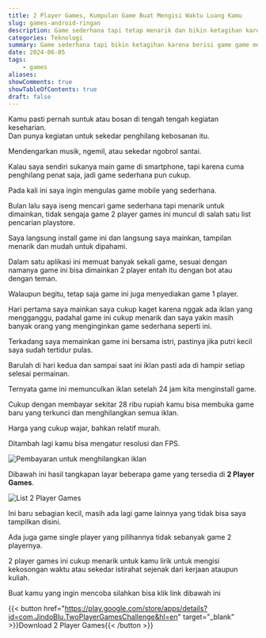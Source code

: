 ```yaml
---
title: 2 Player Games, Kumpulan Game Buat Mengisi Waktu Luang Kamu
slug: games-android-ringan
description: Game sederhana tapi tetap menarik dan bikin ketagihan karena berisi kumpulan game game menarik yang bisa kamu mainkan diwaktu luang kamu
categories: Teknologi
summary: Game sederhana tapi bikin ketagihan karena berisi game game menarik yang bisa kamu mainkan diwaktu luang, uniknya bisa dimainkan oleh 2 orang diwaktu bersamaan. Cobain Yuk!
date: 2024-06-05
tags: 
    - games
aliases: 
showComments: true
showTableOfContents: true
draft: false
---
```


Kamu pasti pernah suntuk atau bosan di tengah tengah kegiatan keseharian.\
Dan punya kegiatan untuk sekedar penghilang kebosanan itu.

Mendengarkan musik, ngemil, atau sekedar ngobrol santai.

Kalau saya sendiri sukanya main game di smartphone, tapi karena cuma penghilang penat saja, jadi game sederhana pun cukup.

Pada kali ini saya ingin mengulas game mobile yang sederhana.

Bulan lalu saya iseng mencari game sederhana tapi menarik untuk dimainkan, tidak sengaja game 2 player games ini muncul di salah satu list pencarian playstore.

Saya langsung install game ini dan langsung saya mainkan, tampilan menarik dan mudah untuk dipahami.

Dalam satu aplikasi ini memuat banyak sekali game, sesuai dengan namanya game ini bisa dimainkan 2 player entah itu dengan bot atau dengan teman.

Walaupun begitu, tetap saja game ini juga menyediakan game 1 player.

<div>
<script async src="https://pagead2.googlesyndication.com/pagead/js/adsbygoogle.js?client=ca-pub-1028861450285140"
     crossorigin="anonymous"></script>
<!-- Iklan horizontal -->
<ins class="adsbygoogle"
     style="display:block"
     data-ad-client="ca-pub-1028861450285140"
     data-ad-slot="1294831496"
     data-ad-format="auto"
     data-full-width-responsive="true"></ins>
<script>
     (adsbygoogle = window.adsbygoogle || []).push({});
</script>
</div>

Hari pertama saya mainkan saya cukup kaget karena nggak ada iklan yang mengganggu, padahal game ini cukup menarik dan saya yakin masih banyak orang yang menginginkan game sederhana seperti ini.

Terkadang saya memainkan game ini bersama istri, pastinya jika putri kecil saya sudah tertidur pulas.

Barulah di hari kedua dan sampai saat ini iklan pasti ada di hampir setiap selesai permainan.

Ternyata game ini memunculkan iklan setelah 24 jam kita menginstall game.

Cukup dengan membayar sekitar 28 ribu rupiah kamu bisa membuka game baru yang terkunci dan menghilangkan semua iklan. 

Harga yang cukup wajar, bahkan relatif murah.

Ditambah lagi kamu bisa mengatur resolusi dan FPS.

![Pembayaran untuk menghilangkan iklan](/img/2-player-games/setting.jpg)

Dibawah ini hasil tangkapan layar beberapa game yang tersedia di **2 Player Games**.

![List 2 Player Games](/img/2-player-games/list-games.jpg)

Ini baru sebagian kecil, masih ada lagi game lainnya yang tidak bisa saya tampilkan disini.

Ada juga game single player yang pilihannya tidak sebanyak game 2 playernya.

2 player games ini cukup menarik untuk kamu lirik untuk mengisi kekosongan waktu atau sekedar istirahat sejenak dari kerjaan ataupun kuliah.

Buat kamu yang ingin mencoba silahkan bisa klik link dibawah ini

{{< button href="https://play.google.com/store/apps/details?id=com.JindoBlu.TwoPlayerGamesChallenge&hl=en" target="_blank" >}}Download 2 Player Games{{< /button >}}



